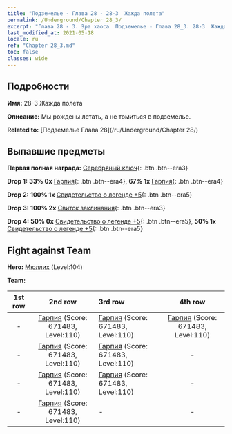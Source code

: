 ```yaml
---
title: "Подземелье - Глава 28 - 28-3  Жажда полета"
permalink: /Underground/Chapter 28_3/
excerpt: "Глава 28 - 3. Эра хаоса  Подземелье - Глава 28_3. 28-3  Жажда полета"
last_modified_at: 2021-05-18
locale: ru
ref: "Chapter 28_3.md"
toc: false
classes: wide
---
```


## Подробности

 **Имя:** 28-3  Жажда полета

 **Описание:**       Мы рождены летать, а не томиться в подземелье.

 **Related to:** [Подземелье Глава 28](/ru/Underground/Chapter 28/)

## Выпавшие предметы

 **Первая полная награда:** [Серебряный ключ](/ItemsRU/con_693/){: .btn .btn--era3}

 **Drop 1:** **33% 0x** [Гарпия](/ItemsRU/unt_245/){: .btn .btn--era4}, **67% 1x** [Гарпия](/ItemsRU/unt_245/){: .btn .btn--era4}

 **Drop 2:** **100% 1x** [Свидетельство о легенде +5](/ItemsRU/mat_102/){: .btn .btn--era5}

 **Drop 3:** **100% 2x** [Свиток заклинания](/ItemsRU/con_694/){: .btn .btn--era3}

 **Drop 4:** **50% 0x** [Свидетельство о легенде +5](/ItemsRU/mat_102/){: .btn .btn--era5}, **50% 1x** [Свидетельство о легенде +5](/ItemsRU/mat_102/){: .btn .btn--era5}


## Fight against Team
 **Hero:** [Мюллих](/ru/heroes/Mullich/) (Level:104)

 **Team:**


  | 1st row | 2nd row | 3rd row | 4th row |
  |:----:|:----:|:----|:----:|
  | - | [Гарпия](/ru/units/Harpy/) (Score: 671483, Level:110)  | [Гарпия](/ru/units/Harpy/) (Score: 671483, Level:110)  | [Гарпия](/ru/units/Harpy/) (Score: 671483, Level:110)  |
  | - | [Гарпия](/ru/units/Harpy/) (Score: 671483, Level:110)  | [Гарпия](/ru/units/Harpy/) (Score: 671483, Level:110)  | - |
  | - | [Гарпия](/ru/units/Harpy/) (Score: 671483, Level:110)  | [Гарпия](/ru/units/Harpy/) (Score: 671483, Level:110)  | - |
  | - | [Гарпия](/ru/units/Harpy/) (Score: 671483, Level:110)  | - | - |


